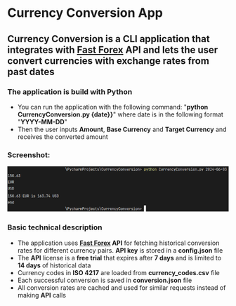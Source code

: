 # Currency Conversion App

## Currency Conversion is a CLI application that integrates with [Fast Forex](https://fastforex.io/) API and lets the user convert currencies with exchange rates from past dates
### The application is build with Python

- You can run the application with the following command: "**python CurrencyConversion.py {date}}**" where date is in the following format "**YYYY-MM-DD**"
- Then the user inputs **Amount**, **Base Currency** and **Target Currency** and receives the converted amount

### Screenshot:
![screenshot.png](screenshot.png)

### Basic technical description
- The application uses **[Fast Forex](https://fastforex.io/) API** for fetching historical conversion rates for different currency pairs. **API key** is stored in a **config.json** file
- The **API** license is a **free trial** that expires after **7 days** and is limited to **14 days** of historical data
- Currency codes in **ISO 4217** are loaded from **currency_codes.csv** file
- Each successful conversion is saved in **conversion.json** file
- All conversion rates are cached and used for similar requests instead of making **API** calls
